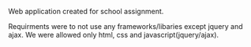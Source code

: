 Web application created for school assignment.

Requirments were to not use any frameworks/libaries except jquery and ajax. We were allowed only html, css and javascript(jquery/ajax). 
